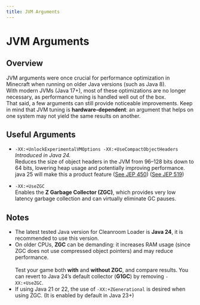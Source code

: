 ```yaml
---
title: JVM Arguments
---
```


# JVM Arguments

## Overview

JVM arguments were once crucial for performance optimization in Minecraft when running on older Java versions (such as Java 8).  
With modern JVMs (Java 17+), most of these optimizations are no longer necessary, as performance tuning is handled well out of the box.  
That said, a few arguments can still provide noticeable improvements.
Keep in mind that JVM tuning is **hardware-dependent**: an argument that helps on one system may not yield the same results on another.

## Useful Arguments

- `-XX:+UnlockExperimentalVMOptions -XX:+UseCompactObjectHeaders` <br/> *Introduced in Java 24.* <br/> Reduces the size of object headers in the JVM from 96–128 bits down to 64 bits, lowering heap usage and potentially improving performance. java 25 will make this a product feature ([See JEP 450](https://openjdk.org/jeps/450)) ([See JEP 519](https://openjdk.org/jeps/519)) 

- `-XX:+UseZGC` <br/> Enables the **Z Garbage Collector (ZGC)**, which provides very low latency garbage collection and can virtually eliminate GC pauses. 

## Notes
- The latest tested Java version for Cleanroom Loader is **Java 24**, it is recommended to use this version.
- On older CPUs, **ZGC** can be demanding: it increases RAM usage (since ZGC does not use compressed object pointers) and may reduce performance. <br/> <br/>  Test your game both **with** and **without ZGC**, and compare results. You can revert to Java 24’s default collector (**G1GC**) by removing `-XX:+UseZGC`.
- If using Java 21 or 22, the use of `-XX:+ZGenerational` is desired when using ZGC. (It is enabled by default in Java 23+)
